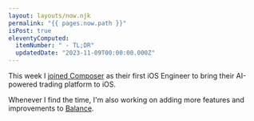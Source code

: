 ```yaml
---
layout: layouts/now.njk
permalink: "{{ pages.now.path }}"
isPost: true
eleventyComputed:
  itemNumber: " - TL;DR"
  updatedDate: "2023-11-09T00:00:00.000Z"
---
```


This week I [joined Composer](/blog/joining-composer/) as their first iOS Engineer to bring their AI-powered trading platform to iOS.

Whenever I find the time, I'm also working on adding more features and improvements to [Balance](/apps/balance).
